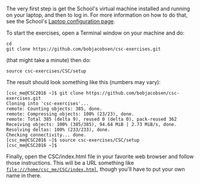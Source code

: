 The very first step is get the School's virtual machine installed and running on your laptop, and then to log in.
For more information on how to do that, see the School's [Laptop configuration page](http://csc.web.cern.ch/Laptop-Exercises-Requirements).

To start the exercises, open a Terminal window on your machine and do:

````
cd
git clone https://github.com/bobjacobsen/csc-exercises.git
````
(that might take a minute) then do:
````
source csc-exercises/CSC/setup
````

The result should look something like this (numbers may vary):
````
[csc_me@CSC2016 ~]$ git clone https://github.com/bobjacobsen/csc-exercises.git
Cloning into 'csc-exercises'...
remote: Counting objects: 385, done.
remote: Compressing objects: 100% (23/23), done.
remote: Total 385 (delta 9), reused 0 (delta 0), pack-reused 362
Receiving objects: 100% (385/385), 94.64 MiB | 2.73 MiB/s, done.
Resolving deltas: 100% (233/233), done.
Checking connectivity... done.
[csc_me@CSC2016 ~]$ source csc-exercises/CSC/setup
[csc_me@CSC2016 ~]$ 
````

Finally, open the CSC/index.html file in your favorite web browser and follow those instructions.
This will be a URL something like [`file:///home/csc_me/CSC/index.html`](file:///home/csc_me/CSC/index.html), though you'll have to put your own name in there.
